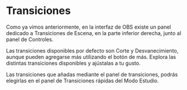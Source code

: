 # Transiciones

Como ya vimos anteriormente, en la interfaz de OBS existe un panel dedicado a Transiciones de Escena, en la parte inferior derecha, junto al panel de Controles.

Las transiciones disponibles por defecto son Corte y Desvanecimiento, aunque pueden agregarse más utilizando el botón de más. Explora las distintas transiciones disponibles y ajústalas a tu gusto.

Las transiciones que añadas mediante el panel de transiciones, podrás elegirlas en el panel de Transiciones rápidas del Modo Estudio.

